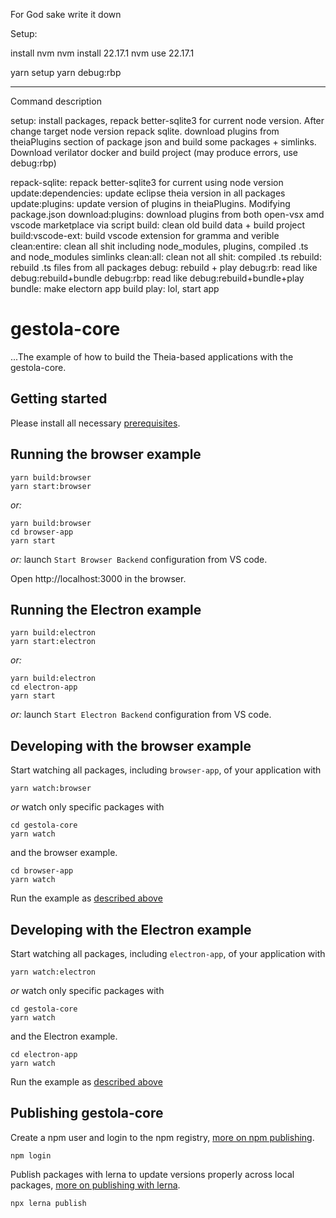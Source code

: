 For God sake write it down

Setup:

install nvm
nvm install 22.17.1
nvm use 22.17.1

yarn setup
yarn debug:rbp

---------------
Command description

setup: install packages, repack better-sqlite3 for current node version. After change target node version repack sqlite. download plugins from theiaPlugins section of package json and build some packages + simlinks. Download verilator docker and build project (may produce errors, use debug:rbp)

repack-sqlite: repack better-sqlite3 for current using node version
update:dependencies: update eclipse theia version in all packages
update:plugins: update version of plugins in theiaPlugins. Modifying package.json
download:plugins: download plugins from both open-vsx amd vscode marketplace via script
build: clean old build data + build project
build:vscode-ext: build vscode extension for gramma and verible
clean:entire: clean all shit including node_modules, plugins, compiled .ts and node_modules simlinks
clean:all: clean not all shit: compiled .ts
rebuild: rebuild .ts files from all packages
debug: rebuild + play
debug:rb: read like debug:rebuild+bundle
debug:rbp: read like debug:rebuild+bundle+play
bundle: make electorn app build
play: lol, start app


# gestola-core
...The example of how to build the Theia-based applications with the gestola-core.

## Getting started

Please install all necessary [prerequisites](https://github.com/eclipse-theia/theia/blob/master/doc/Developing.md#prerequisites).

## Running the browser example

    yarn build:browser
    yarn start:browser

*or:*

    yarn build:browser
    cd browser-app
    yarn start

*or:* launch `Start Browser Backend` configuration from VS code.

Open http://localhost:3000 in the browser.

## Running the Electron example

    yarn build:electron
    yarn start:electron

*or:*

    yarn build:electron
    cd electron-app
    yarn start

*or:* launch `Start Electron Backend` configuration from VS code.


## Developing with the browser example

Start watching all packages, including `browser-app`, of your application with

    yarn watch:browser

*or* watch only specific packages with

    cd gestola-core
    yarn watch

and the browser example.

    cd browser-app
    yarn watch

Run the example as [described above](#Running-the-browser-example)
## Developing with the Electron example

Start watching all packages, including `electron-app`, of your application with

    yarn watch:electron

*or* watch only specific packages with

    cd gestola-core
    yarn watch

and the Electron example.

    cd electron-app
    yarn watch

Run the example as [described above](#Running-the-Electron-example)

## Publishing gestola-core

Create a npm user and login to the npm registry, [more on npm publishing](https://docs.npmjs.com/getting-started/publishing-npm-packages).

    npm login

Publish packages with lerna to update versions properly across local packages, [more on publishing with lerna](https://github.com/lerna/lerna#publish).

    npx lerna publish
